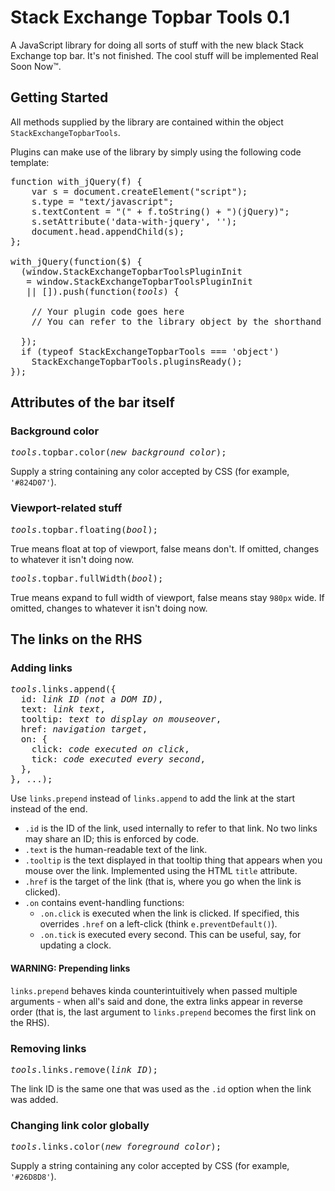 # Stack Exchange Topbar Tools 0.1

A JavaScript library for doing all sorts of stuff with the new black Stack Exchange top bar. It's not finished. The cool stuff will be implemented Real Soon Now™.

## Getting Started

All methods supplied by the library are contained within the object `StackExchangeTopbarTools`.

Plugins can make use of the library by simply using the following code template:

<pre>
function with_jQuery(f) {
    var s = document.createElement("script");
    s.type = "text/javascript";
    s.textContent = "(" + f.toString() + ")(jQuery)";
    s.setAttribute('data-with-jquery', '');
    document.head.appendChild(s);
};

with_jQuery(function($) {
  (window.StackExchangeTopbarToolsPluginInit
   = window.StackExchangeTopbarToolsPluginInit
   || []).push(function(<i>tools</i>) {
    
    // Your plugin code goes here
    // You can refer to the library object by the shorthand <i>tools</i>
    
  });
  if (typeof StackExchangeTopbarTools === 'object')
    StackExchangeTopbarTools.pluginsReady();
});
</pre>

## Attributes of the bar itself

### Background color

<pre>
<i>tools</i>.topbar.color(<i>new background color</i>);
</pre>

Supply a string containing any color accepted by CSS (for example, `'#824D07'`).

### Viewport-related stuff

<pre>
<i>tools</i>.topbar.floating(<i>bool</i>);
</pre>

True means float at top of viewport, false means don't. If omitted, changes to whatever it isn't doing now.

<pre>
<i>tools</i>.topbar.fullWidth(<i>bool</i>);
</pre>

True means expand to full width of viewport, false means stay `980px` wide. If omitted, changes to whatever it isn't doing now.

## The links on the RHS

### Adding links

<pre>
<i>tools</i>.links.append({
  id: <i>link ID (not a DOM ID)</i>,
  text: <i>link text</i>,
  tooltip: <i>text to display on mouseover</i>,
  href: <i>navigation target</i>,
  on: {
    click: <i>code executed on click</i>,
    tick: <i>code executed every second</i>,
  },
}, ...);
</pre>

Use `links.prepend` instead of `links.append` to add the link at the start instead of the end.

* `.id` is the ID of the link, used internally to refer to that link. No two links may share an ID; this is enforced by code.
* `.text` is the human-readable text of the link.
* `.tooltip` is the text displayed in that tooltip thing that appears when you mouse over the link. Implemented using the HTML `title` attribute.
* `.href` is the target of the link (that is, where you go when the link is clicked).
* `.on` contains event-handling functions:
    * `.on.click` is executed when the link is clicked. If specified, this overrides `.href` on a left-click (think `e.preventDefault()`).
    * `.on.tick` is executed every second. This can be useful, say, for updating a clock.

#### WARNING: Prepending links

`links.prepend` behaves kinda counterintuitively when passed multiple arguments - when all's said and done, the extra links appear in reverse order (that is, the last argument to `links.prepend` becomes the first link on the RHS).

### Removing links

<pre>
<i>tools</i>.links.remove(<i>link ID</i>);
</pre>

The link ID is the same one that was used as the `.id` option when the link was added.

### Changing link color globally

<pre>
<i>tools</i>.links.color(<i>new foreground color</i>);
</pre>

Supply a string containing any color accepted by CSS (for example, `'#26D8D8'`).
